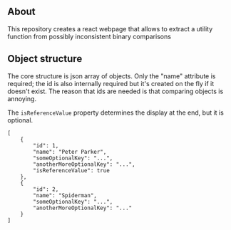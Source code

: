 ## About
This repository creates a react webpage that allows to extract a utility function from possibly inconsistent binary comparisons

## Object structure
The core structure is json array of objects. Only the "name" attribute is required; the id is also internally required but it's created on the fly if it doesn't exist. The reason that ids are needed is that comparing objects is annoying. 

The `isReferenceValue` property determines the display at the end, but it is optional.

```
[
    {
        "id": 1,
        "name": "Peter Parker",
        "someOptionalKey": "...",
        "anotherMoreOptionalKey": "...",
        "isReferenceValue": true
    },
    {
        "id": 2,
        "name": "Spiderman",
        "someOptionalKey": "...",
        "anotherMoreOptionalKey": "..."
    }
]
```